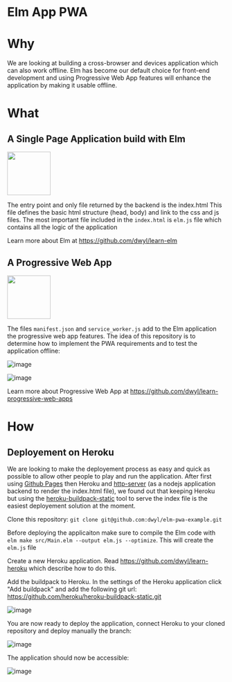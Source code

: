 # Elm App PWA

# Why

We are looking at building a cross-browser and devices application which can also work offline.
Elm has become our default choice for front-end development and using Progressive Web App features
will enhance the application by making it usable offline.

# What

## A Single Page Application build with Elm
  
<img src="https://user-images.githubusercontent.com/6057298/71968230-62f58a80-31fc-11ea-86db-8c64f8dd76b3.png" width="100">

The entry point and only file returned by the backend is the index.html  This file defines the basic html structure (head, body) and link to the css and js files.
The most important file included in the `index.html` is `elm.js` file which contains all the logic of the application

Learn more about Elm at https://github.com/dwyl/learn-elm

## A Progressive Web App

<img src="https://user-images.githubusercontent.com/6057298/71970060-d220ae00-31ff-11ea-9faa-3d8beed3c6da.png" width="100">

The files `manifest.json` and `service_worker.js` add to the Elm application the progressive web app features.
The idea of this repository is to determine how to implement the PWA requirements and to test the application offline:

![image](https://user-images.githubusercontent.com/6057298/71974614-cfc35180-3209-11ea-8cca-27a6dec7d545.png)

![image](https://user-images.githubusercontent.com/6057298/71974641-e79ad580-3209-11ea-89c6-ad474c891d1c.png)


 
Learn more about Progressive Web App at https://github.com/dwyl/learn-progressive-web-apps

# How

## Deployement on Heroku

We are looking to make the deployement process as easy and quick as possible to allow
other people to play and run the application.
After first using [Github Pages](https://pages.github.com/) then Heroku and [http-server](https://www.npmjs.com/package/http-server) (as a nodejs application backend to render the index.html file),
we found out that keeping Heroku but using the [heroku-buildpack-static](https://github.com/heroku/heroku-buildpack-static) tool to serve the index file is the easiest deployement solution at the moment.

Clone this repository: `git clone git@github.com:dwyl/elm-pwa-example.git`

Before deploying the applicaiton make sure to compile the Elm code with `elm make src/Main.elm --output elm.js --optimize`. This will create the `elm.js` file

Create a new Heroku application. Read https://github.com/dwyl/learn-heroku which describe how to do this.

Add the buildpack to Heroku. In the settings of the Heroku application click "Add buildpack" and add the following git url: https://github.com/heroku/heroku-buildpack-static.git

![image](https://user-images.githubusercontent.com/6057298/71976123-79581200-320d-11ea-9152-1ab9bd045db2.png)

You are now ready to deploy the application, connect Heroku to your cloned repository and deploy manually the branch:

![image](https://user-images.githubusercontent.com/6057298/71976326-f4b9c380-320d-11ea-9370-f9e8c6d23473.png)

The application should now be accessible:

![image](https://user-images.githubusercontent.com/6057298/71976383-1c109080-320e-11ea-8296-04fb012ed597.png)